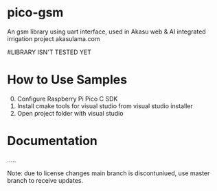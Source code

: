 # pico-gsm
An gsm library using uart interface, used in Akasu web &amp; AI integrated irrigation project akasulama.com

#LIBRARY ISN'T TESTED YET

# How to Use Samples

0)  Configure Raspberry Pi Pico C SDK
1)  Install cmake tools for visual studio from visual studio installer
2)  Open project folder with visual studio


# Documentation

  .....




Note: due to license changes main branch is discontuniued, use master branch to receive updates.
